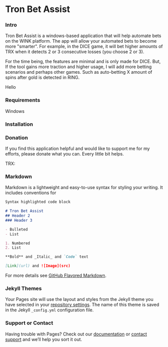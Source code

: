 # Tron Bet Assist

### Intro
Tron Bet Assist is a windows-based application that will help automate bets on the WINK platform. The app will allow your automated bets to become more "smarter". For example, in the DICE game, it will bet higher amounts of TRX when it detects 2 or 3 consecutive losses (you choose 2 or 3).

For the time being, the features are minimal and is only made for DICE. But, If the tool gains more traction and higher usage, I will add more betting scenarios and perhaps other games. Such as auto-betting X amount of spins after gold is detected in RING.

<span>Hello</span>

### Requirements
Windows

### Installation

### Donation
If you find this application helpful and would like to support me for my efforts, please donate what you can. Every little bit helps.

TRX: 

### Markdown

Markdown is a lightweight and easy-to-use syntax for styling your writing. It includes conventions for

```markdown
Syntax highlighted code block

# Tron Bet Assist
## Header 2
### Header 3

- Bulleted
- List

1. Numbered
2. List

**Bold** and _Italic_ and `Code` text

[Link](url) and ![Image](src)
```

For more details see [GitHub Flavored Markdown](https://guides.github.com/features/mastering-markdown/).

### Jekyll Themes

Your Pages site will use the layout and styles from the Jekyll theme you have selected in your [repository settings](https://github.com/TronBetAssist/TronBetAssist.github.io/settings). The name of this theme is saved in the Jekyll `_config.yml` configuration file.

### Support or Contact

Having trouble with Pages? Check out our [documentation](https://help.github.com/categories/github-pages-basics/) or [contact support](https://github.com/contact) and we’ll help you sort it out.
